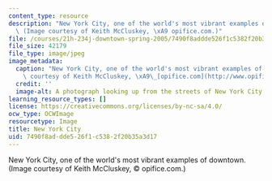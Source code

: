 ```yaml
---
content_type: resource
description: "New York City, one of the world's most vibrant examples of downtown.\
  \ (Image courtesy of Keith McCluskey, \xA9 opifice.com.)"
file: /courses/21h-234j-downtown-spring-2005/7490f8addde526f1c5382f20b35a3d17_21h-234js05.jpg
file_size: 42179
file_type: image/jpeg
image_metadata:
  caption: "New York City, one of the world's most vibrant examples of downtown. (Image\
    \ courtesy of Keith McCluskey, \xA9\_[opifice.com](http://www.opifice.com/).)"
  credit: ''
  image-alt: A photograph looking up from the streets of New York City.
learning_resource_types: []
license: https://creativecommons.org/licenses/by-nc-sa/4.0/
ocw_type: OCWImage
resourcetype: Image
title: New York City
uid: 7490f8ad-dde5-26f1-c538-2f20b35a3d17
---
```

New York City, one of the world's most vibrant examples of downtown. (Image courtesy of Keith McCluskey, © opifice.com.)